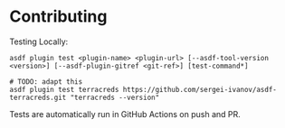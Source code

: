 # Contributing

Testing Locally:

```shell
asdf plugin test <plugin-name> <plugin-url> [--asdf-tool-version <version>] [--asdf-plugin-gitref <git-ref>] [test-command*]

# TODO: adapt this
asdf plugin test terracreds https://github.com/sergei-ivanov/asdf-terracreds.git "terracreds --version"
```

Tests are automatically run in GitHub Actions on push and PR.
